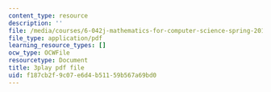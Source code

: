 ```yaml
---
content_type: resource
description: ''
file: /media/courses/6-042j-mathematics-for-computer-science-spring-2015/f187cb2f9c07e6d4b51159b567a69bd0_D3E5CKebKuQ.pdf
file_type: application/pdf
learning_resource_types: []
ocw_type: OCWFile
resourcetype: Document
title: 3play pdf file
uid: f187cb2f-9c07-e6d4-b511-59b567a69bd0
---
```

